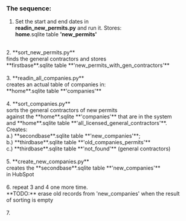 ### The sequence:
1. Set the start and end dates in <br>
**readin_new_permits.py** and run it. Stores:<br>
**home**.sqlite table **'new_permits'**<br>
<br>
2. **sort_new_permits.py**<br>
finds the general contractors and stores<br>
**firstbase**.sqlite table **'new_permits_with_gen_contractors'**<br>
<br>
3. **readin_all_companies.py**<br>
creates an actual table of companies in:<br>
**home**.sqlite table **'companies'**<br>
<br>
4. **sort_companies.py**<br>
sorts the general contractors of new permits<br>
against the **home**.sqlite **'companies'** that are in the system<br>
and **home**.sqlite table **'all_licensed_general_contractors'**.<br>
Creates:<br>
a.) **secondbase**.sqlite table **'new_companies'**;<br>
b.) **thirdbase**.sqlite table **'old_companies_permits'**<br>
c.) **thirdbase**.sqlite table **'not_found'** (general contractors)<br><br>
5. **create_new_companies.py**<br>
creates the **secondbase**.sqlite table **'new_companies'**<br>
in HubSpot<br><br>
6. repeat 3 and 4 one more time.<br>
**TODO:** erase old records from 'new_companies' when the result<br>
of sorting is empty<br><br>
7. 


